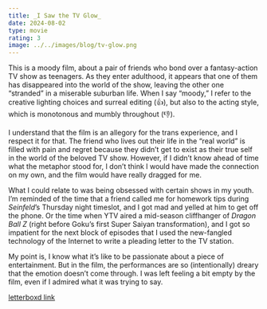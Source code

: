 ```yaml
---
title: _I Saw the TV Glow_
date: 2024-08-02
type: movie
rating: 3
image: ../../images/blog/tv-glow.png
---
```


This is a moody film, about a pair of friends who bond over a fantasy-action TV show as teenagers. As they enter adulthood, it appears that one of them has disappeared into the world of the show, leaving the other one “stranded” in a miserable suburban life. When I say “moody,” I refer to the creative lighting choices and surreal editing (👍), but also to the acting style, which is monotonous and mumbly throughout (👎).

I understand that the film is an allegory for the trans experience, and I respect it for that. The friend who lives out their life in the “real world” is filled with pain and regret because they didn’t get to exist as their true self in the world of the beloved TV show. However, if I didn’t know ahead of time what the metaphor stood for, I don’t think I would have made the connection on my own, and the film would have really dragged for me.

What I could relate to was being obsessed with certain shows in my youth. I’m reminded of the time that a friend called me for homework tips during _Seinfeld_’s Thursday night timeslot, and I got mad and yelled at him to get off the phone. Or the time when YTV aired a mid-season cliffhanger of _Dragon Ball Z_ (right before Goku’s first Super Saiyan transformation), and I got so impatient for the next block of episodes that I used the new-fangled technology of the Internet to write a pleading letter to the TV station.

My point is, I know what it’s like to be passionate about a piece of entertainment. But in the film, the performances are so (intentionally) dreary that the emotion doesn’t come through. I was left feeling a bit empty by the film, even if I admired what it was trying to say.

[letterboxd link](https://letterboxd.com/film/i-saw-the-tv-glow/)